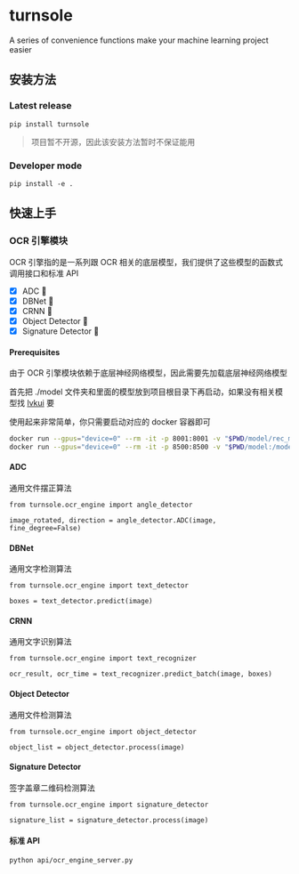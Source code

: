 # turnsole
A series of convenience functions make your machine learning project easier 

## 安装方法

### Latest release
`pip install turnsole`
> 项目暂不开源，因此该安装方法暂时不保证能用

### Developer mode

`pip install -e .`

## 快速上手

### OCR 引擎模块 
OCR 引擎指的是一系列跟 OCR 相关的底层模型，我们提供了这些模型的函数式调用接口和标准 API 

- [x] ADC :tada:
- [x] DBNet :tada:
- [x] CRNN :tada:
- [x] Object Detector :tada:
- [x] Signature Detector :tada:

#### Prerequisites
由于 OCR 引擎模块依赖于底层神经网络模型，因此需要先加载底层神经网络模型 

首先把 ./model 文件夹和里面的模型放到项目根目录下再启动，如果没有相关模型找 [lvkui](lvkui@situdata.com) 要 

使用起来非常简单，你只需要启动对应的 docker 容器即可

```bash
docker run --gpus="device=0" --rm -it -p 8001:8001 -v "$PWD/model/rec_model:/models" nvcr.io/nvidia/tritonserver:21.10-py3 tritonserver --model-repository=/models
docker run --gpus="device=0" --rm -it -p 8500:8500 -v "$PWD/model:/models" tensorflow/serving:2.8.0-gpu --model_config_file=/models/models.config --per_process_gpu_memory_fraction=0.6 
```

#### ADC
通用文件摆正算法

``` 
from turnsole.ocr_engine import angle_detector

image_rotated, direction = angle_detector.ADC(image, fine_degree=False)
```

#### DBNet
通用文字检测算法

``` 
from turnsole.ocr_engine import text_detector

boxes = text_detector.predict(image)
```

#### CRNN
通用文字识别算法

``` 
from turnsole.ocr_engine import text_recognizer

ocr_result, ocr_time = text_recognizer.predict_batch(image, boxes)
```

#### Object Detector
通用文件检测算法

``` 
from turnsole.ocr_engine import object_detector

object_list = object_detector.process(image)
```

#### Signature Detector
签字盖章二维码检测算法

``` 
from turnsole.ocr_engine import signature_detector

signature_list = signature_detector.process(image)
```

#### 标准 API
```
python api/ocr_engine_server.py
```